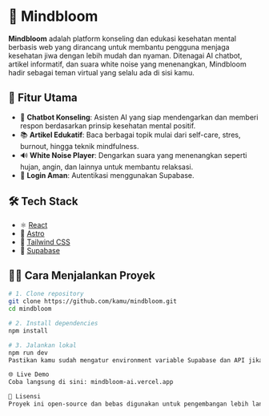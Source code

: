 # 🧠 Mindbloom

**Mindbloom** adalah platform konseling dan edukasi kesehatan mental berbasis web yang dirancang untuk membantu pengguna menjaga kesehatan jiwa dengan lebih mudah dan nyaman. Ditenagai AI chatbot, artikel informatif, dan suara white noise yang menenangkan, Mindbloom hadir sebagai teman virtual yang selalu ada di sisi kamu.

## 🚀 Fitur Utama

- 🤖 **Chatbot Konseling**: Asisten AI yang siap mendengarkan dan memberi respon berdasarkan prinsip kesehatan mental positif.
- 📚 **Artikel Edukatif**: Baca berbagai topik mulai dari self-care, stres, burnout, hingga teknik mindfulness.
- 🔊 **White Noise Player**: Dengarkan suara yang menenangkan seperti hujan, angin, dan lainnya untuk membantu relaksasi.
- 🔐 **Login Aman**: Autentikasi menggunakan Supabase.

## 🛠️ Tech Stack

- ⚛️ [React](https://reactjs.org/)
- 🚀 [Astro](https://astro.build/)
- 💨 [Tailwind CSS](https://tailwindcss.com/)
- 🐬 [Supabase](https://supabase.io/)

## 🧑‍💻 Cara Menjalankan Proyek

```bash
# 1. Clone repository
git clone https://github.com/kamu/mindbloom.git
cd mindbloom

# 2. Install dependencies
npm install

# 3. Jalankan lokal
npm run dev
Pastikan kamu sudah mengatur environment variable Supabase dan API jika diperlukan.

🌐 Live Demo
Coba langsung di sini: mindbloom-ai.vercel.app

📄 Lisensi
Proyek ini open-source dan bebas digunakan untuk pengembangan lebih lanjut. Silakan fork, eksplorasi, dan kembangkan versi kamu sendiri ✨
